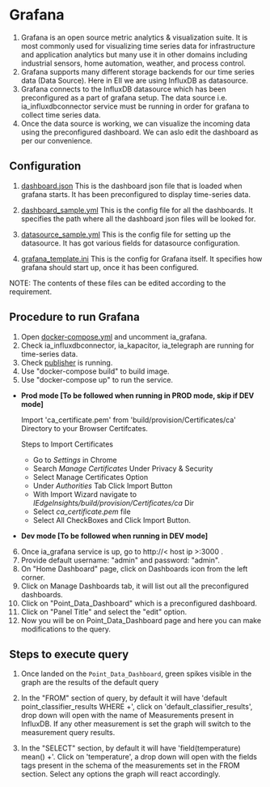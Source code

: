# Grafana

1. Grafana is an open source metric analytics & visualization suite. It is most commonly used for visualizing time series data for infrastructure and        application analytics but many use it in other domains including industrial sensors, home automation, weather, and process control.
2. Grafana supports many different storage backends for our time series data (Data Source). Here in EII we are using InfluxDB as datasource.
3. Grafana connects to the InfluxDB datasource which has been preconfigured as a part of grafana setup. The data source i.e. ia_influxdbconnector service must be running in order for grafana to collect time series data.
4. Once the data source is working, we can visualize the incoming data using the preconfigured dashboard. We can aslo edit the dashboard as per our convenience.

## Configuration

1. [dashboard.json](./dashboard.json)
    This is the dashboard json file that is loaded when grafana starts. It has been preconfigured to display time-series data.

2. [dashboard_sample.yml](./dashboard_sample.yml)
    This is the config file for all the dashboards. It specifies the path where all the dashboard json files will be looked for.

3. [datasource_sample.yml](./datasource_sample.yml)
    This is the config file for setting up the datasource. It has got various fields for datasource configuration.

4. [grafana_template.ini](./grafana_template.ini)
    This is the config for Grafana itself. It specifies how grafana should start up, once it has been configured.

NOTE: The contents of these files can be edited according to the requirement.

## Procedure to run Grafana

1. Open [docker-compose.yml](/build/docker-compose.yml) and uncomment ia_grafana.
2. Check ia_influxdbconnector, ia_kapacitor, ia_telegraph are running for time-series data.
3. Check [publisher](https://github.com/open-edge-insights/eii-tools/blob/master/mqtt-publisher/publisher_temp.sh) is running.
4. Use "docker-compose build" to build image.
5. Use "docker-compose up" to run the service.

* **Prod mode [To be followed when running in PROD mode, skip if DEV mode]**

    Import 'ca_certificate.pem' from 'build/provision/Certificates/ca' Directory to your Browser Certifcates.

    Steps to Import Certificates
  * Go to *Settings* in Chrome
  * Search *Manage Certificates* Under Privacy & Security
  * Select Manage Certificates Option
  * Under *Authorities* Tab Click Import Button
  * With Import Wizard navigate to
        *IEdgeInsights/build/provision/Certificates/ca* Dir
  * Select *ca_certificate.pem* file
  * Select All CheckBoxes and Click Import Button.
* **Dev mode [To be followed when running in DEV mode]**

6. Once ia_grafana service is up, go to http://< host ip >:3000 .
7. Provide default username: "admin" and password: "admin".
8. On "Home Dashboard" page, click on Dashboards icon from the left corner.
9. Click on Manage Dashboards tab, it will list out all the preconfigured dashboards.
10. Click on "Point_Data_Dashboard" which is a preconfigured dashboard.
11. Click on "Panel Title" and select the "edit" option.
12. Now you will be on Point_Data_Dashboard page and here you can make modifications to the query.

## Steps to execute query

1. Once landed on the `Point_Data_Dashboard`, green spikes visible in the
   graph are the results of the default query

2. In the "FROM" section of query, by default it will have 'default
   point_classifier_results WHERE +',
   click on 'default_classifier_results', drop down will open with the name of Measurements present in InfluxDB.
   If any other measurement is set the graph will switch to the measurement query results.

3. In the "SELECT" section, by default it will have 'field(temperature) mean() +'. Click on 'temperature', a drop down will
   open with the fields tags present in the schema of the measurements set in the FROM section.
   Select any options the graph will react accordingly.
